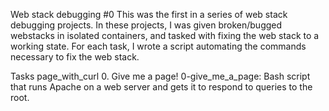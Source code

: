 Web stack debugging #0
This was the first in a series of web stack debugging projects. In these projects, I was given broken/bugged webstacks in isolated containers, and tasked with fixing the web stack to a working state. For each task, I wrote a script automating the commands necessary to fix the web stack.

Tasks page_with_curl
0. Give me a page!
0-give_me_a_page: Bash script that runs Apache on a web server and gets it to respond to queries to the root.
